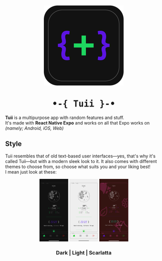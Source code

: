 <p align="center">
  <img alt="Tuii logo" height="256" src="./assets/icons/icon.png">
  <h1 align="center" style="font-family: monospace">•-{ Tuii }-•</h1>
</p>

**Tuii** is a multipurpose app with random features and stuff.
<br/>
It's made with **React Native Expo** and works on all that Expo works on _(namely; Android, iOS, Web)_

## Style

Tuii resembles that of old text-based user interfaces—yes, that's why it's called Tuii—but with a modern sleek look to it.
It also comes with different themes to choose from, so choose what suits you and your liking best!
<br/>
I mean just look at these:
<p align="center">
  <img alt="Dark mode" height="200" src="./screenshots/dark.png">
  <img alt="Degenerate mode" height="200" src="./screenshots/light.png">
  <img alt="Scarlatta mode" height="200" src="./screenshots/scarlatta.png">
</p>
<h3 align="center">
  Dark | Light | Scarlatta
</h3>
